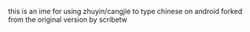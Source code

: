 this is an ime for using zhuyin/cangjie to type chinese on android forked from the original version by scribetw
